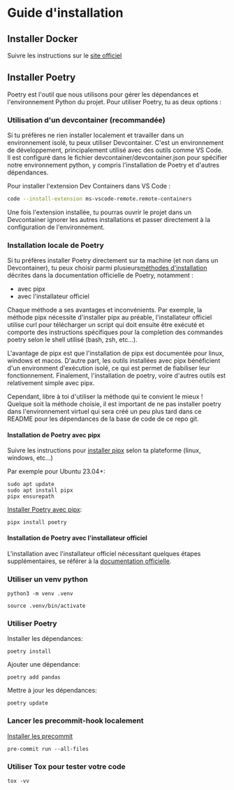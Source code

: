# Guide d'installation

## Installer Docker

Suivre les instructions sur le [site officiel](https://www.docker.com/get-started/)

## Installer Poetry

Poetry est l'outil que nous utilisons pour gérer les dépendances et l'environnement Python du projet.
Pour utiliser Poetry, tu as deux options :

### Utilisation d'un devcontainer (recommandée)

Si tu préfères ne rien installer localement et travailler dans un environnement isolé, tu peux utiliser Devcontainer. C'est un environnement de développement, principalement utilisé avec des outils comme VS Code. Il est configuré dans le fichier devcontainer/devcontainer.json pour spécifier notre environnement python, y compris l'installation de Poetry et d'autres dépendances.

Pour installer l'extension Dev Containers dans VS Code :

```bash
code --install-extension ms-vscode-remote.remote-containers
```

Une fois l'extension installée, tu pourras ouvrir le projet dans un Devcontainer ignorer les autres installations et passer directement à la configuration de l'environnement.

### Installation locale de Poetry

Si tu préfères installer Poetry directement sur ta machine (et non dans un Devcontainer), tu peux choisir parmi plusieurs[méthodes d'installation](https://python-poetry.org/docs/#installation) décrites dans la documentation officielle de Poetry, notamment :

- avec pipx
- avec l'installateur officiel

Chaque méthode a ses avantages et inconvénients. Par exemple, la méthode pipx nécessite d'installer pipx au préable, l'installateur officiel utilise curl pour télécharger un script qui doit ensuite être exécuté et comporte des instructions spécifiques pour la completion des commandes poetry selon le shell utilisé (bash, zsh, etc...).

L'avantage de pipx est que l'installation de pipx est documentée pour linux, windows et macos. D'autre part, les outils installées avec pipx bénéficient d'un environment d'exécution isolé, ce qui est permet de fiabiliser leur fonctionnement. Finalement, l'installation de poetry, voire d'autres outils est relativement simple avec pipx.

Cependant, libre à toi d'utiliser la méthode qui te convient le mieux ! Quelque soit la méthode choisie, il est important de ne pas installer poetry dans l'environnement virtuel qui sera créé un peu plus tard dans ce README pour les dépendances de la base de code de ce repo git.

#### Installation de Poetry avec pipx

Suivre les instructions pour [installer pipx](https://pipx.pypa.io/stable/#install-pipx) selon ta plateforme (linux, windows, etc...)

Par exemple pour Ubuntu 23.04+:

    sudo apt update
    sudo apt install pipx
    pipx ensurepath

[Installer Poetry avec pipx](https://python-poetry.org/docs/#installing-with-pipx):

    pipx install poetry

#### Installation de Poetry avec l'installateur officiel

L'installation avec l'installateur officiel nécessitant quelques étapes supplémentaires,
se référer à la [documentation officielle](https://python-poetry.org/docs/#installing-with-the-official-installer).

### Utiliser un venv python

    python3 -m venv .venv

    source .venv/bin/activate

### Utiliser Poetry

Installer les dépendances:

    poetry install

Ajouter une dépendance:

    poetry add pandas

Mettre à jour les dépendances:

    poetry update

### Lancer les precommit-hook localement

[Installer les precommit](https://pre-commit.com/)

    pre-commit run --all-files

### Utiliser Tox pour tester votre code

    tox -vv
